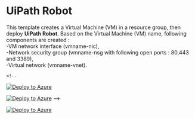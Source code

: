 # UiPath Robot

This template creates a Virtual Machine (VM) in a resource group, then deploy **UiPath Robot**.
Based on the Virtual Machine (VM) name, following components are created : </br> 
    -VM network interface (vmname-nic), </br> 
    -Network security group (vmname-nsg with following open ports : 80,443 and 3389),</br> 
    -Virtual network (vmname-vnet).</br> 

	<!--
[![Deploy to Azure](https://azuredeploy.net/deploybutton.png)](https://portal.azure.com/#create/Microsoft.Template/uri/https%3A%2F%2Fraw.githubusercontent.com%2Fhteo1337%2FUiRobot%2Fmaster%2Fazuredeploy.json)


[![Deploy to Azure](https://azuredeploy.net/deploybutton.png)](https://portal.azure.com/#create/Microsoft.Template/uri/https%3A%2F%2Fraw.githubusercontent.com%2Fhteo1337%2FUiRobot%2Fmaster%2Fpublicdeploy.json)
-->

[![Deploy to Azure](https://azuredeploy.net/deploybutton.png)](https://portal.azure.com/#create/Microsoft.Template/uri/https%3A%2F%2Fraw.githubusercontent.com%2Fhteo1337%2FUiRobot%2Fmaster%2Fvmcount.json)
